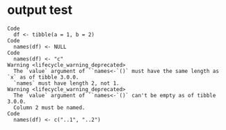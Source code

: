 # output test

    Code
      df <- tibble(a = 1, b = 2)
    Code
      names(df) <- NULL
    Code
      names(df) <- "c"
    Warning <lifecycle_warning_deprecated>
      The `value` argument of ``names<-`()` must have the same length as `x` as of tibble 3.0.0.
      `names` must have length 2, not 1.
    Warning <lifecycle_warning_deprecated>
      The `value` argument of ``names<-`()` can't be empty as of tibble 3.0.0.
      Column 2 must be named.
    Code
      names(df) <- c("..1", "..2")

